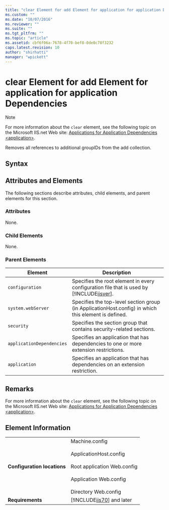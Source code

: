 ```yaml
---
title: "clear Element for add Element for application for application Dependencies | Microsoft Docs"
ms.custom: ""
ms.date: "10/07/2016"
ms.reviewer: ""
ms.suite: ""
ms.tgt_pltfrm: ""
ms.topic: "article"
ms.assetid: cbf6f06a-7678-4f70-bef8-0de0c78f3232
caps.latest.revision: 10
author: "shirhatti"
manager: "wpickett"
---
```

# clear Element for add Element for application for application Dependencies
> [!NOTE]
>  For more information about the `clear` element, see the following topic on the Microsoft IIS.net Web site: [Applications for Application Dependencies \<application>](http://www.iis.net/ConfigReference/system.webServer/security/applicationDependencies/application).  
  
 Removes all references to additional groupIDs from the add collection.  
  
## Syntax  
  
## Attributes and Elements  
 The following sections describe attributes, child elements, and parent elements for this section.  
  
### Attributes  
 None.  
  
### Child Elements  
 None.  
  
### Parent Elements  
  
|Element|Description|  
|-------------|-----------------|  
|`configuration`|Specifies the root element in every configuration file that is used by [!INCLUDE[iisver](../../reference/admin/includes/iisver-md.md)].|  
|`system.webServer`|Specifies the top-level section group (in ApplicationHost.config) in which this element is defined.|  
|`security`|Specifies the section group that contains security-related sections.|  
|`applicationDependencies`|Specifies an application that has dependencies to one or more extension restrictions.|  
|`application`|Specifies an application that has dependencies on an extension restriction.|  
  
## Remarks  
 For more information about the `clear` element, see the following topic on the Microsoft IIS.net Web site: [Applications for Application Dependencies \<application>](http://www.iis.net/ConfigReference/system.webServer/security/applicationDependencies/application).  
  
## Element Information  
  
|||  
|-|-|  
|**Configuration locations**|Machine.config<br /><br /> ApplicationHost.config<br /><br /> Root application Web.config<br /><br /> Application Web.config<br /><br /> Directory Web.config|  
|**Requirements**|[!INCLUDE[iis70](../../reference/admin/includes/iis70-md.md)] and later|